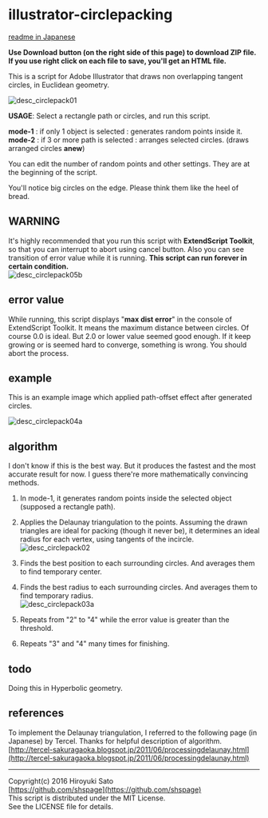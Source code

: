 illustrator-circlepacking
======================
[readme in Japanese](hhttps://github.com/shspage/illustrator-circlepacking/blob/master/readme_ja.md) 

**Use Download button (on the right side of this page) to download ZIP file.**  
**If you use right click on each file to save, you'll get an HTML file.**

This is a script for Adobe Illustrator that draws non overlapping tangent circles, in Euclidean geometry.

![desc_circlepack01](https://github.com/shspage/illustrator-circlepacking/raw/master/img/desc_circlepack01.png)

**USAGE**: Select a rectangle path or circles, and run this script.

**mode-1** : if only 1 object is selected : generates random points inside it.  
**mode-2** : if 3 or more path is selected : arranges selected circles. (draws arranged circles **anew**)

You can edit the number of random points and other settings. They are at the beginning of the script.

You'll notice big circles on the edge.  Please think them like the heel of bread.


## WARNING
It's highly recommended that you run this script with **ExtendScript Toolkit**, so that you can interrupt to abort using cancel button.  Also you can see transition of error value while it is running. **This script can run forever in certain condition.**  
![desc_circlepack05b](https://github.com/shspage/illustrator-circlepacking/raw/master/img/desc_circlepack05b.png)


## error value
While running, this script displays "**max dist error**" in the console of ExtendScript Toolkit.
It means the maximum distance between circles. Of course 0.0 is ideal.  But 2.0 or lower value seemed good enough.
If it keep growing or is seemed hard to converge, something is wrong.  You should abort the process.


## example
This is an example image which applied path-offset effect after generated circles.

![desc_circlepack04a](https://github.com/shspage/illustrator-circlepacking/raw/master/img/desc_circlepack04a.png)


## algorithm
I don't know if this is the best way.  But it produces the fastest and the most accurate result for now.  I guess there're more mathematically convincing methods.

1. In mode-1, it generates random points inside the selected object (supposed a rectangle path).

2. Applies the Delaunay triangulation to the points.
Assuming the drawn triangles are ideal for packing (though it never be), it determines an ideal radius for each vertex, using tangents of the incircle.  
![desc_circlepack02](https://github.com/shspage/illustrator-circlepacking/raw/master/img/desc_circlepack02.png)

3. Finds the best position to each surrounding circles. And averages them to find temporary center.

4. Finds the best radius to each surrounding circles. And averages them to find temporary radius.  
![desc_circlepack03a](https://github.com/shspage/illustrator-circlepacking/raw/master/img/desc_circlepack03a.png)

5. Repeats from "2" to "4" while the error value is greater than the threshold.

6. Repeats "3" and "4" many times for finishing.


## todo
Doing this in Hyperbolic geometry.


## references
To implement the Delaunay triangulation, I referred to the following page (in Japanese) by Tercel.  Thanks for helpful description of algorithm.  
[http://tercel-sakuragaoka.blogspot.jp/2011/06/processingdelaunay.html](http://tercel-sakuragaoka.blogspot.jp/2011/06/processingdelaunay.html)

----------------------
Copyright(c) 2016 Hiroyuki Sato  
[https://github.com/shspage](https://github.com/shspage)  
This script is distributed under the MIT License.  
See the LICENSE file for details.  
